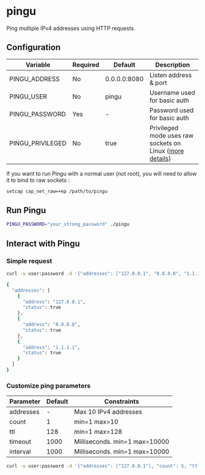 # pingu

Ping multiple IPv4 addresses using HTTP requests.

## Configuration

| Variable | Required | Default | Description |
| --- | --- | --- | --- |
| PINGU_ADDRESS | No | 0.0.0.0:8080 | Listen address & port |
| PINGU_USER | No | pingu | Username used for basic auth |
| PINGU_PASSWORD | Yes | - | Password used for basic auth |
| PINGU_PRIVILEGED | No | true | Privileged mode uses raw sockets on Linux ([more details](https://github.com/go-ping/ping#supported-operating-systems=)) |


If you want to run Pingu with a normal user (not root), you will need to allow it to bind to raw sockets :

```bash
setcap cap_net_raw=+ep /path/to/pingu
```

## Run Pingu

```bash
PINGU_PASSWORD="your_strong_password" ./pingu
```

## Interact with Pingu

### Simple request

```bash
curl -u user:password -d '{"addresses": ["127.0.0.1", "8.8.8.8", "1.1.1.1"]}' http://127.0.0.1:8080/ping

{
  "addresses": [
    {
      "address": "127.0.0.1",
      "status": true
    },
    {
      "address": "8.8.8.8",
      "status": true
    },
    {
      "address": "1.1.1.1",
      "status": true
    }
  ]
}
```

### Customize ping parameters

| Parameter | Default | Constraints |
| --- | --- | --- |
| addresses | - | Max 10 IPv4 addresses |
| count | 1 | min=1 max=10 |
| ttl | 128 | min=1 max=128
| timeout | 1000 | Milliseconds. min=1 max=10000 |
| interval | 1000 | Milliseconds. min=1 max=10000 |

```bash
curl -u user:password -d '{"addresses": ["127.0.0.1"], "count": 5, "ttl": 128, "interval": 5000, "timeout": 5000}' http://127.0.0.1:8080/ping
```
